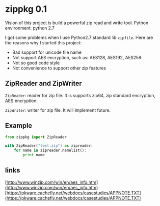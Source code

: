 # zippkg 0.1

Vision of this project is build a powerful zip read and write tool. 
Python environment: python 2.7

I got some problems when I use Python2.7 standard lib `zipfile`. Here are the reasons why I started this project:

* Bad support for unicode file name
* Not support AES encryption, such as: AES128, AES192, AES256
* Not so good code style
* Not convenience to support other zip features


## ZipReader and ZipWriter

`ZipReader`: reader for zip file. It is supports zip64, zip standard encryption, AES encryption.

`ZipWriter`: writer for zip file. It will implement future.

## Example

```python
from zippkg import ZipReader

with ZipReader("test.zip") as zipreader:
    for name in zipreader.namelist():
        print name
```


## links

[http://www.winzip.com/win/en/aes_info.htm](http://www.winzip.com/win/en/aes_info.htm)  
[https://pkware.cachefly.net/webdocs/casestudies/APPNOTE.TXT](https://pkware.cachefly.net/webdocs/casestudies/APPNOTE.TXT)
